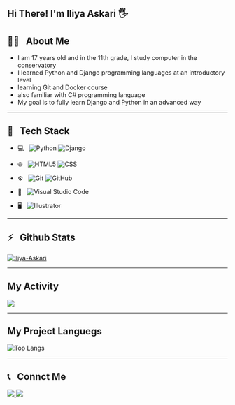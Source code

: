 <h2>Hi There! I'm Iliya Askari 🖐</h2>

<h2>👨‍💻 &nbsp; About Me</h2>

- I am 17 years old and in the 11th grade, I study computer in the conservatory
- I learned Python and Django programming languages ​​at an introductory level
- learning Git and Docker course
- also familiar with C# programming language
- My goal is to fully learn Django and Python in an advanced way

 ___

<h2>🔧 &nbsp; Tech Stack</h2>

- 💻 &nbsp;
  ![Python](https://img.shields.io/badge/-Python-333333?style=flat&logo=python)
  ![Django](https://img.shields.io/badge/-Django-333333?style=flat&logo=django&logoColor=007396)
- 🌐 &nbsp;
  ![HTML5](https://img.shields.io/badge/-HTML5-333333?style=flat&logo=HTML5)
  ![CSS](https://img.shields.io/badge/-CSS-333333?style=flat&logo=CSS3&logoColor=1572B6)

- ⚙️ &nbsp;
  ![Git](https://img.shields.io/badge/-Git-333333?style=flat&logo=git)
  ![GitHub](https://img.shields.io/badge/-GitHub-333333?style=flat&logo=github)
- 🔧 &nbsp;
  ![Visual Studio Code](https://img.shields.io/badge/-Visual%20Studio%20Code-333333?style=flat&logo=visual-studio-code&logoColor=007ACC)
- 🖥 &nbsp;
  ![Illustrator](https://img.shields.io/badge/-Illustrator-333333?style=flat&logo=adobe-illustrator)

___

<h2>⚡️ &nbsp; Github Stats</h2>

[![Iliya-Askari](https://github-profile-trophy.vercel.app/?username=Iliya-Askari)](https://github.com/Iliya-Askari)

___


<h2>My Activity</h2>
<a href="https://github.com/Iliya-Askari">
<img src="https://github-readme-stats.vercel.app/api?username=Iliya-Askari&show_icons=true&theme=radical" />
</a>


___

<h2>My Project Languegs</h2>

![Top Langs](https://github-readme-stats.vercel.app/api/top-langs/?username=Iliya-Askari&hide_progress=true)

___


<h2>📞 &nbsp; Connct Me </h2>

  <a href="https://instagram.com/i.askari_86_/">
    <img src="https://img.shields.io/badge/Instagram-@i.askari_86_-red?style=flat&logo=instagram" />
  </a>
  <a href="https://t.me/i_askarii/">
    <img src="https://img.shields.io/badge/Telegram-@i_askarii-blue?style=flat&logo=telegram" />
  </a>
</p>
